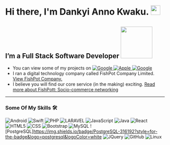 # Hi there, I'm Dankyi Anno Kwaku. <img width="30px" src="https://media.tenor.com/images/3b388fe03da271d2674faf85eb7c3fcd/tenor.gif" />

## I’m a Full Stack Software Developer <a href="https://stackoverflow.com/users/9577985/dankyi-anno-kwaku"><img width="100px" src="https://aleen42.github.io/badges/src/stackoverflow.svg"/></a>
- You can view some of my projects on <a href="https://play.google.com/store/apps/developer?id=FishPot+Inc&hl=en&gl=US">![Google](https://img.shields.io/badge/Google_Play-414141?style=for-the-badge&logo=google-play&logoColor=white) </a>   <a href="https://apps.apple.com/vg/developer/fishpot-company-limited/id1430795812">![Apple](https://img.shields.io/badge/App_Store-0D96F6?style=for-the-badge&logo=app-store&logoColor=white) <a href="https://github.com/kadankyi1?tab=repositories">![Google](https://img.shields.io/badge/GitHub-100000?style=for-the-badge&logo=github&logoColor=white)</a>
- I ran a digital technology company called FishPot Company Limited. <a href="https://company.fishpott.com">View FishPot Company.</a>
- I believe you will find our core service (in the making) exciting.  <a href="https://github.com/kadankyi1/fishpott_android">Read more about FishPott: Socio-commerce networking</a>

---

### Some Of My Skills 🛠 

![Android](https://img.shields.io/badge/Android-3DDC84?style=for-the-badge&logo=android&logoColor=white)
![Swift](https://img.shields.io/badge/Swift-FA7343?style=for-the-badge&logo=swift&logoColor=white)
![PHP](https://img.shields.io/badge/PHP-777BB4?style=for-the-badge&logo=php&logoColor=white)
![LARAVEL](https://img.shields.io/badge/Laravel-FF2D20?style=for-the-badge&logo=laravel&logoColor=white)
![JavaScript](https://img.shields.io/badge/JavaScript-F7DF1E?style=for-the-badge&logo=javascript&logoColor=black)
![Java](https://img.shields.io/badge/Java-ED8B00?style=for-the-badge&logo=java&logoColor=white)
![React](https://img.shields.io/badge/React-20232A?style=for-the-badge&logo=react&logoColor=61DAFB)
![HTML5](https://img.shields.io/badge/HTML-239120?style=for-the-badge&logo=html5&logoColor=white)
![CSS](https://img.shields.io/badge/CSS-239120?&style=for-the-badge&logo=css3&logoColor=white)
![Bootstrap](https://img.shields.io/badge/Bootstrap-563D7C?style=for-the-badge&logo=bootstrap&logoColor=white)
![MySQL](https://img.shields.io/badge/MySQL-00000F?style=for-the-badge&logo=mysql&logoColor=white)
![PostgreSQL]https://img.shields.io/badge/PostgreSQL-316192?style=for-the-badge&logo=postgresql&logoColor=white
![JQuery](https://img.shields.io/badge/jQuery-0769AD?style=for-the-badge&logo=jquery&logoColor=white)
![GitHub](https://img.shields.io/badge/GitHub-100000?style=for-the-badge&logo=github&logoColor=white)
![Linux](https://img.shields.io/badge/Linux_Mint-87CF3E?style=for-the-badge&logo=linux-mint&logoColor=white)

